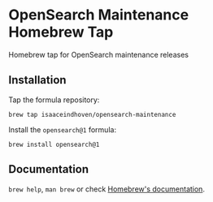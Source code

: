 # OpenSearch Maintenance Homebrew Tap

Homebrew tap for OpenSearch maintenance releases

## Installation

Tap the formula repository:

    brew tap isaaceindhoven/opensearch-maintenance

Install the `opensearch@1` formula:

    brew install opensearch@1

## Documentation

`brew help`, `man brew` or check [Homebrew's documentation](https://docs.brew.sh).
